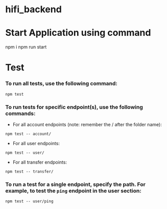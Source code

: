 # hifi_backend

# Start Application using command

npm i
npm run start

# Test

### To run all tests, use the following command:

```console
npm test
```

### To run tests for specific endpoint(s), use the following commands:

- For all account endpoints (note: remember the / after the folder name):

```console
npm test -- account/
```

- For all user endpoints:

```console
npm test -- user/
```

- For all transfer endpoints:

```console
npm test -- transfer/
```

### To run a test for a single endpoint, specify the path. For example, to test the `ping` endpoint in the user section:

```console
npm test -- user/ping
```

